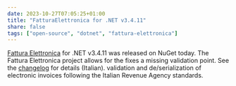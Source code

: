 ```yaml
---
date: 2023-10-27T07:05:25+01:00
title: "FatturaElettronica for .NET v3.4.11"
share: false
tags: ["open-source", "dotnet", "fattura-elettronica"]
---
```

[Fattura Elettronica][2] for .NET v3.4.11 was released on NuGet today. The Fattura Elettronica project allows for the
fixes a missing validation point. See the [changelog][1] for details (Italian). validation and de/serialization of
electronic invoices following the Italian Revenue Agency standards.


[1]: https://fatturaelettronicaopensource.org/docs/changelog.html#v-3411
[2]: https://fatturaelettronicaopensource.org/docs
 [rss]: https://nicolaiarocci.com/index.xml
 [m]: https://fosstodon.org/@nicola
 [nl]: https://buttondown.email/nicolaiarocci
